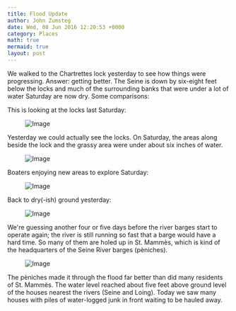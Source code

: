 ```yaml
---
title: Flood Update
author: John Zumsteg
date: Wed, 08 Jun 2016 12:20:53 +0000
category: Places
math: true
mermaid: true
layout: post
---
```

We walked to the Chartrettes lock yesterday to see how things were progressing. Answer: getting better. The Seine is down by six-eight feet below the locks and much of the surrounding banks that were under a lot of water Saturday are now dry. Some comparisons:

This is looking at the locks last Saturday:

<figure>
	<img class = "landscape" src="{{"/assets/images/2016/06/DSC09918.jpg" | prepend: site.baseurl  }}" alt="Image" />
	<figcaption></figcaption>
</figure>



Yesterday we could actually see the locks. On Saturday, the areas along beside the lock and the grassy area were under about six inches of water.

<figure>
	<img class = "landscape" src="{{"/assets/images/2016/06/DSC09971.jpg" | prepend: site.baseurl  }}" alt="Image" />
	<figcaption></figcaption>
</figure>



Boaters enjoying new areas to explore Saturday:

<figure>
	<img class = "landscape" src="{{"/assets/images/2016/06/DSC09929.jpg" | prepend: site.baseurl  }}" alt="Image" />
	<figcaption></figcaption>
</figure>

Back to dry(-ish) ground yesterday:

<figure>
	<img class = "landscape" src="{{"/assets/images/2016/06/DSC09973.jpg" | prepend: site.baseurl  }}" alt="Image" />
	<figcaption></figcaption>
</figure>



We're guessing another four or five days before the river barges start to operate again; the river is still running so fast that a barge would have a hard time. So many of them are holed up in St. Mammès, which is kind of the headquarters of the Seine River barges (pèniches).

<figure>
	<img class = "landscape" src="{{"/assets/images/2016/06/DSC09979.jpg" | prepend: site.baseurl  }}" alt="Image" />
	<figcaption></figcaption>
</figure>



The pèniches made it through the flood far better than did many residents of St. Mammès. The water level reached about five feet above ground level of the houses nearest the rivers (Seine and Loing). Today we saw many houses with piles of water-logged junk in front waiting to be hauled away.
